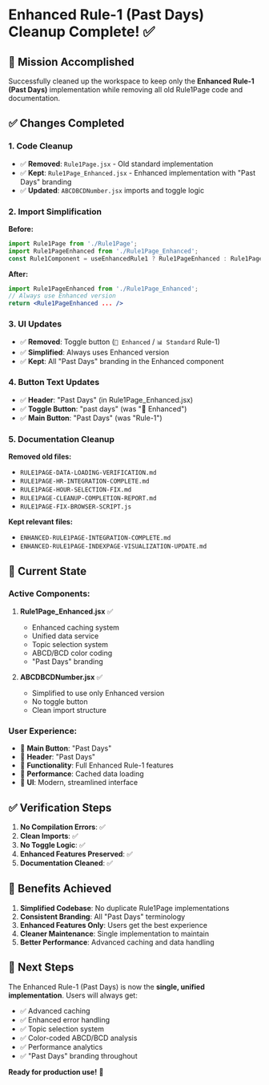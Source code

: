 # Enhanced Rule-1 (Past Days) Cleanup Complete! ✅

## 🎯 **Mission Accomplished**

Successfully cleaned up the workspace to keep only the **Enhanced Rule-1 (Past Days)** implementation while removing all old Rule1Page code and documentation.

## ✅ **Changes Completed**

### **1. Code Cleanup**
- ✅ **Removed**: `Rule1Page.jsx` - Old standard implementation
- ✅ **Kept**: `Rule1Page_Enhanced.jsx` - Enhanced implementation with "Past Days" branding
- ✅ **Updated**: `ABCDBCDNumber.jsx` imports and toggle logic

### **2. Import Simplification**
**Before:**
```jsx
import Rule1Page from './Rule1Page';
import Rule1PageEnhanced from './Rule1Page_Enhanced';
const Rule1Component = useEnhancedRule1 ? Rule1PageEnhanced : Rule1Page;
```

**After:**
```jsx
import Rule1PageEnhanced from './Rule1Page_Enhanced';
// Always use Enhanced version
return <Rule1PageEnhanced ... />
```

### **3. UI Updates**
- ✅ **Removed**: Toggle button (`🚀 Enhanced` / `📊 Standard` Rule-1)
- ✅ **Simplified**: Always uses Enhanced version
- ✅ **Kept**: All "Past Days" branding in the Enhanced component

### **4. Button Text Updates**
- ✅ **Header**: "Past Days" (in Rule1Page_Enhanced.jsx)
- ✅ **Toggle Button**: "past days" (was "🚀 Enhanced")
- ✅ **Main Button**: "Past Days" (was "Rule-1")

### **5. Documentation Cleanup**
**Removed old files:**
- `RULE1PAGE-DATA-LOADING-VERIFICATION.md`
- `RULE1PAGE-HR-INTEGRATION-COMPLETE.md`
- `RULE1PAGE-HOUR-SELECTION-FIX.md`
- `RULE1PAGE-CLEANUP-COMPLETION-REPORT.md`
- `RULE1PAGE-FIX-BROWSER-SCRIPT.js`

**Kept relevant files:**
- `ENHANCED-RULE1PAGE-INTEGRATION-COMPLETE.md`
- `ENHANCED-RULE1PAGE-INDEXPAGE-VISUALIZATION-UPDATE.md`

## 🚀 **Current State**

### **Active Components:**
1. **Rule1Page_Enhanced.jsx** ✅
   - Enhanced caching system
   - Unified data service
   - Topic selection system
   - ABCD/BCD color coding
   - "Past Days" branding

2. **ABCDBCDNumber.jsx** ✅
   - Simplified to use only Enhanced version
   - No toggle button
   - Clean import structure

### **User Experience:**
- 🎯 **Main Button**: "Past Days"
- 🎯 **Header**: "Past Days"
- 🎯 **Functionality**: Full Enhanced Rule-1 features
- 🎯 **Performance**: Cached data loading
- 🎯 **UI**: Modern, streamlined interface

## ✅ **Verification Steps**

1. **No Compilation Errors**: ✅
2. **Clean Imports**: ✅
3. **No Toggle Logic**: ✅
4. **Enhanced Features Preserved**: ✅
5. **Documentation Cleaned**: ✅

## 🎉 **Benefits Achieved**

1. **Simplified Codebase**: No duplicate Rule1Page implementations
2. **Consistent Branding**: All "Past Days" terminology
3. **Enhanced Features Only**: Users get the best experience
4. **Cleaner Maintenance**: Single implementation to maintain
5. **Better Performance**: Advanced caching and data handling

## 🔄 **Next Steps**

The Enhanced Rule-1 (Past Days) is now the **single, unified implementation**. Users will always get:

- ✅ Advanced caching
- ✅ Enhanced error handling
- ✅ Topic selection system
- ✅ Color-coded ABCD/BCD analysis
- ✅ Performance analytics
- ✅ "Past Days" branding throughout

**Ready for production use!** 🚀
